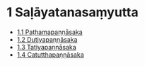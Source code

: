 # 1 Saḷāyatanasaṃyutta

* [1.1 Paṭhamapaṇṇāsaka](1/1.1.md)
* [1.2 Dutiyapaṇṇāsaka](1/1.2.md)
* [1.3 Tatiyapaṇṇāsaka](1/1.3.md)
* [1.4 Catutthapaṇṇāsaka](1/1.4.md)
